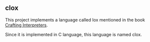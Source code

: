 ## clox

This project implements a language called lox mentioned in the book [Crafting Interpreters](https://craftinginterpreters.com/). 

Since it is implemented in C language, this language is named clox.

